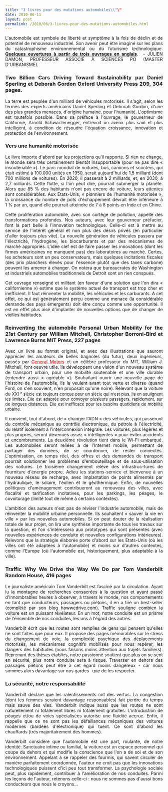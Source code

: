 ```yaml
---
title: "3 livres pour des mutations automobiles\\"\"
date: 2010-06-11
layout: post
permalink: /2010/06/3-livres-pour-des-mutations-automobiles.html
---
```


<p style="text-align: justify">L'automobile est symbole de liberté et symptôme à la fois de déclin et de potentiel de renouveau industriel. Son avenir peut être imaginé sur les plans du catastrophisme environnemental ou du futurisme technologique. <strong><a href="http://www.lesechos.fr/info/analyses/020591984655-mutations-automobiles.htm" target="_blank">Quelques ouvertures à partir de trois ouvrages en anglais</a></strong>.  - JULIEN DAMON, PROFESSEUR ASSOCIÉ À SCIENCES PO (MASTER D'URBANISME).</p> <p style="text-align: justify"> </p>  <!--more-->  <h3 align="justify">Two Billion Cars Driving Toward Sustainability par Daniel Sperling et Deborah Gordon Oxford University Press 209, 304 pages.</h3> <p align="justify" class="texte">La terre est peuplée d'un milliard de véhicules motorisés. Il s'agit, selon les termes des experts américains Daniel Sperling et Deborah Gordon, d'une des plus grandes menaces, d'origine humaine, pour l'humanité. L'optimisme est toutefois possible. Dans sa préface à l'ouvrage, le gouverneur de Californie, Arnold Schwarzenegger, entrevoit un avenir plus sain et plus intelligent, à condition de résoudre l'équation croissance, innovation et protection de l'environnement. </p> <h3 align="justify">Vers une humanité motorisée</h3> <p align="justify" class="texte">Le livre importe d'abord par les projections qu'il rapporte. Si rien ne change, le monde sera très certainement bientôt insupportable (pour ne pas dire « insoutenable »). Le parc mondial de voitures, bus, camions et scooters, qui était estimé à 100.000 unités en 1950, serait aujourd'hui de 1,5 milliard (dont 700 millions de voitures). En 2020, il passerait à 2 milliards, et, en 2030, à 2,7 milliards. Cette flotte, si l'on peut dire, pourrait submerger la planète. Alors que 85 % des habitants n'ont pas encore de voiture, leurs attentes sont considérables. Aux Etats-Unis, « pionniers de l'humanité motorisée », la croissance du nombre de pots d'échappement devrait être inférieure à 1 % par an, quand elle pourrait atteindre de 7 à 8 points en Inde et en Chine. </p> <p align="justify" class="texte">Cette prolifération automobile, avec son cortège de pollution, appelle des transformations profondes. Nos auteurs, avec leur gouverneur préfacier, font la part belle à l'innovation technologique. Celle-ci est à mettre au service de l'intérêt général et non plus des désirs privés (en particulier d'aller toujours plus vite). La nouvelle génération de véhicules passera par l'électricité, l'hydrogène, les biocarburants et par des mécanismes de marché appropriés. L'idée clef est de faire passer les innovations (dont les firmes américaines ne manquent pas) des laboratoires au marché. Certes, les acheteurs sont un peu conservateurs, mais quelques incitations fiscales (des prix planchers élevés pour l'essence plutôt que des taxes carbone) peuvent les amener à changer. On notera que bureaucrates de Washington et industriels automobiles traditionnels de Detroit sont un rien conspués. </p> <p align="justify" class="texte">Cet ouvrage renseigné et militant (en faveur d'une solution que l'on dira « californienne ») estime que le système actuel de transport est trop cher et inefficient. Il faut réinventer la mobilité, les véhicules et les carburants. A cet effet, ce qui est généralement perçu comme une menace (la considérable demande des pays émergents) doit être conçu comme une opportunité. Il est en effet plus aisé d'implanter de nouvelles options que de changer de vieilles habitudes. </p> <h3 align="justify">Reinventing the automobile Personal Urban Mobility for the 21st Century par William Mitchell, Christopher Borroni-Bird et Lawrence Burns MIT Press, 227 pages</h3> <p align="justify" class="texte">Avec un livre au format original, et avec des illustrations que sauront apprécier les amateurs de belles bagnoles (du futur), deux ingénieurs, passés par <a class="LIEN_EXTERNE" href="http://www.lesechos.fr/general_motors.htm?xtor=sec-3167" title="Dossier General Motors"><font color="#cc0000">General Motors</font></a> et un célèbre professeur du MIT, William J. Mitchell, font oeuvre utile. Ils développent une vision d'un nouveau système de transport urbain, pour une mobilité soutenable et une ville durable (entendre aussi « agréable »). Souhaitant ouvrir une nouvelle page de l'histoire de l'automobile, ils la veulent avant tout verte et diverse (quand Ford, on s'en souvient, n'en proposait qu'une noire). Relevant que la voiture du XXI <font size="2"><sup>e</sup> siècle est toujours conçue pour un siècle qui n'est plus, ils en soulignent les limites. Elle est adaptée pour convoyer plusieurs passagers, rapidement, sur de longues distances. Elle est inefficace pour les besoins quotidiens de mobilité urbaine. </font></p> <p align="justify" class="texte">Il convient, tout d'abord, de « changer l'ADN » des véhicules, qui passeront du contrôle mécanique au contrôle électronique, du pétrole à l'électricité, du relatif isolement à l'interconnexion intégrale. Les voitures, plus légères et plus propres, seront devenues assez « intelligentes » pour éviter accidents et encombrements. La deuxième révolution tient dans le Wi-Fi embarqué. Les automobiles seront reliées à de l'Internet mobile, permettant de partager des données, de se coordonner, de rester connectés. L'optimisation, en temps réel, des offres et des demandes de transport pourrait solutionner les problèmes d'embouteillage et de sous-utilisation des voitures. Le troisième changement relève des infrastruc-tures de fourniture d'énergie propre. Adieu les stations-service et bienvenue à un nouveau réseau de recharge, avec implantation de points alimentés par l'hydraulique, le solaire, l'éolien et le géothermique. Enfin, de nouvelles politiques d'aménagement contribueront au renouveau des villes, avec fiscalité et tarification incitatives, pour les parkings, les péages, le covoiturage (limité tout de même à certains contextes). </p> <p align="justify" class="texte">L'ambition des auteurs n'est pas de réviser l'industrie automobile, mais de réinventer la mobilité urbaine personnelle. Ils souhaitent « sauver la vie en ville » par les nouvelles automobiles. Si on peut douter de la réalisation totale de leur projet, on lira une synthèse importante de tous les travaux sur la question, et l'on s'intéressera aux prototypes qui sont présentés (avec nouvelles expériences de conduite et nouvelles configurations intérieures). Relevons que la stratégie élaborée porte d'abord sur les Etats-Unis (où les villes ont été adaptées à l'automobile) et moins sur d'autres contextes, comme l'Europe (où l'automobile est, historiquement, plus adaptable à la ville). </p> <h3 align="justify">Traffic Why We Drive the Way We Do par Tom Vanderbilt Random House, 416 pages</h3> <p align="justify" class="texte">Le journaliste américain Tom Vanderbilt est fasciné par la circulation. Ayant lu la montagne de recherches consacrées à la question et ayant passé d'innombrables heures à observer, à travers le monde, nos comportements en tant que conducteurs, passagers ou piétons, il en a tiré un best-seller (complété par son blog howwedrive.com). Traffic souligne combien la voiture est un puissant révélateur. En un mot, notre conduite est un prisme de l'ensemble de nos conduites, les uns à l'égard des autres. </p> <p align="justify" class="texte">Vanderbilt écrit que les routes sont remplies de gens qui pensent qu'elles ne sont faites que pour eux. Il propose des pages mémorables sur le stress du changement de voie, la complexité psychique des déplacements motorisés, les mécanismes cognitifs mobilisés pour nous repérer, les dangers des habitudes
(nous faisons moins attention aux trajets familiers). Reprenant des thèses établies, notre passionné soutient que plus on se sent en sécurité, plus notre conduite sera à risque. Traverser en dehors des passages piétons peut être à cet égard moins dangereux - car nous sommes alors davantage sur nos gardes -que de les respecter. </p> <h3 align="justify">La sécurité, notre responsabilité</h3> <p align="justify" class="texte">Vanderbilt déclare que les ralentissements ont des vertus. La congestion (dont les femmes seraient davantage responsables) fait perdre du temps mais sauve des vies. Vanderbilt indique aussi que les routes ne sont naturellement ni totalement libres ni totalement gratuites. L'introduction de péages et/ou de voies spécialisées autorise une fluidité accrue. Enfin, il rappelle que ce ne sont pas les défaillances mécaniques des voitures modernes (bardées d'électronique) qui tuent. Ce sont d'abord les chauffards (très majoritairement des hommes). </p> <p align="justify" class="texte">Vanderbilt considère que l'automobile est une part, roulante, de notre identité. Sanctuaire intime ou familial, la voiture est un espace personnel qui coupe du dehors et qui modifie la conscience que l'on a de soi et de son environnement. Appelant à se rappeler des fourmis, qui savent circuler de manière parfaitement coordonnée, l'auteur ne croit pas que les innovations technologiques puissent d'ici peu tout transformer. La psychologie sociale peut, plus rapidement, contribuer à l'amélioration de nos conduites. Parmi les leçons de l'auteur, retenons celle-ci : nous ne sommes pas d'aussi bons conducteurs que nous le croyons… </p>